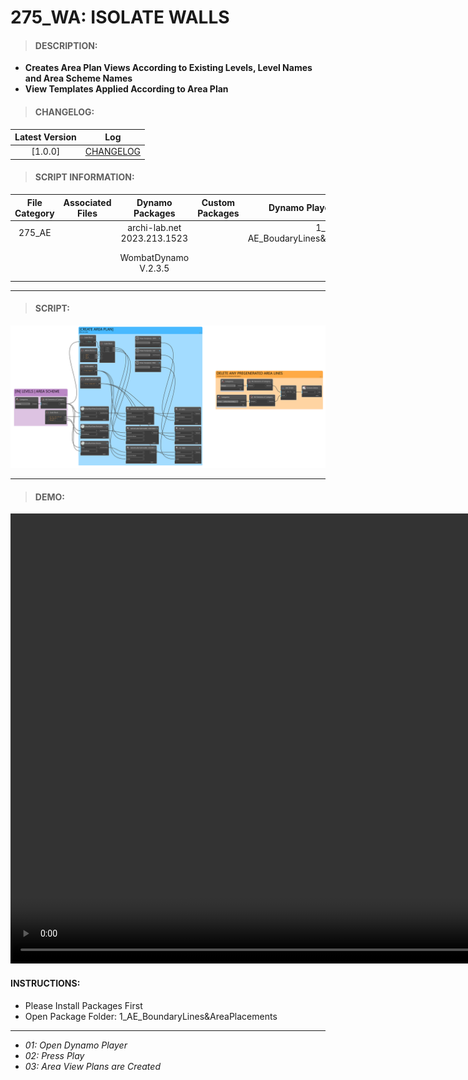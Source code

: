 # 275_WA: ISOLATE WALLS

> #### DESCRIPTION: 
- **Creates Area Plan Views According to Existing Levels, Level Names and Area Scheme Names**
- **View Templates Applied According to Area Plan**

> #### CHANGELOG:

| Latest Version | Log |
| :-------: | :----: | 
|[1.0.0] | [CHANGELOG](/_scripts/_project/275_VESTEDA/WALLS/changelog/275_WA_IsolateWalls.md) |

> #### SCRIPT INFORMATION: 

| File Category | Associated Files | Dynamo Packages | Custom Packages | Dynamo Player Package | Revit Version | Author | Reviewed By | File Name & Location | 
| :-------: | :----: | :---: | :---: | :---: | :---: | :---: | :---: | :--: |
| 275_AE |  | archi-lab.net 2023.213.1523 | | 1_ AE_BoudaryLines&AreaPlacements |Revit 2023 | Cathrine Macabuhay |  | 20230512_275_AE_AUTOMATE AREA PLAN VIEWS V1.0.0 |
|           |  | WombatDynamo V.2.3.5 |                 |                    | | | | (https://bimcapcom.sharepoint.com/:f:/s/BCP-Main/Ep-67CzejlBPhYoGnRRkW88BkADxZLWiKNiGEavmM2eZJg?e=SEg7sx) |

------------------------------------------------------------
> #### SCRIPT: 

<img src="/_scripts/_project/275_VESTEDA/AREA/images/275_AE_AUTOMATE AREA PLAN VIEWS.png">


------------------------------------------------------------

> #### DEMO: 

<video width="1280" height="720" controls>
 <source src="/_scripts/_project/275_VESTEDA/AREA/demo/275_AE_AUTOMATE AREA PLAN VIEWS.mp4" type="video/mp4">
</video>

#### INSTRUCTIONS: 
- Please Install Packages First
- Open Package Folder: 1_AE_BoundaryLines&AreaPlacements
----------------------------------------------------------------
- *01: Open Dynamo Player*
- *02: Press Play*
- *03: Area View Plans are Created*
